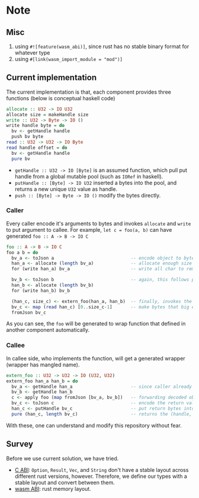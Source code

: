 # Note

## Misc

1. using `#![feature(wasm_abi)]`, since rust has no stable binary format for whatever type
2. using `#[link(wasm_import_module = "mod")]`

## Current implementation

The current implementation is that, each component provides three functions (below is conceptual haskell code)

```haskell
allocate :: U32 -> IO U32
allocate size = makeHandle size
write :: U32 -> Byte -> IO ()
write handle byte = do
  bv <- getHandle handle
  push bv byte
read :: U32 -> U32 -> IO Byte
read handle offset = do
  bv <- getHandle handle
  pure bv
```

- `getHandle :: U32 -> IO [Byte]` is an assumed function, which pull put handle from a global mutable pool (such as `IORef` in haskell).
- `putHandle :: [Byte] -> IO U32` inserted a bytes into the pool, and returns a new unique `U32` value as handle.
- `push :: [Byte] -> Byte -> IO ()` modify the bytes directly.

### Caller

Every caller encode it's arguments to bytes and invokes `allocate` and `write` to put argument to callee. For example, `let c = foo(a, b)` can have generated `foo :: A -> B -> IO C`

```haskell
foo :: A -> B -> IO C
foo a b = do
  bv_a <- toJson a                             -- encode object to bytes first
  han_a <- allocate (length bv_a)              -- allocate enough size bytes in the other component, and get a handle
  for (write han_a) bv_a                       -- write all char to remote via handle

  bv_b <- toJson b                             -- again, this follows previous argument
  han_b <- allocate (length bv_b)
  for (write han_b) bv_b

  (han_c, size_c) <- extern_foo(han_a, han_b)  -- finally, invokes the mangled function (or wrapper), get handle of return value
  bv_c <- map (read han_c) [0..size_c-1]       -- make bytes that big enough, and read data back via handle of return value
  fromJson bv_c
```

As you can see, the `foo` will be generated to wrap function that defined in another component automatically.

### Callee

In callee side, who implements the function, will get a generated wrapper (wrapper has mangled name).

```haskell
extern_foo :: U32 -> U32 -> IO (U32, U32)
extern_foo han_a han_b = do
  bv_a <- getHandle han_a                      -- since caller already allocate & write bytes into handle pool, we can expect there has data
  bv_b <- getHandle han_b
  c <- apply foo (map fromJson [bv_a, bv_b])   -- forwarding decoded object to implementation, notice that, `foo` must be implemented in this component
  bv_c <- toJson c                             -- encode the return value as return bytes
  han_c <- putHandle bv_c                      -- put return bytes into pool, so that it can be represented by a handle
  pure (han_c, length bv_c)                    -- returns the (handle, bytes-length) pair
```

With these, one can understand and modify this repository without fear.

## Survey

Before we use current solution, we have tried.

- [C ABI](./drop/c_abi.md): `Option`, `Result`, `Vec`, and `String` don't have a stable layout across different rust versions, however. Therefore, we define our types with a stable layout and convert between them.
- [wasm ABI](./drop/wasm_abi.md): rust memory layout.
